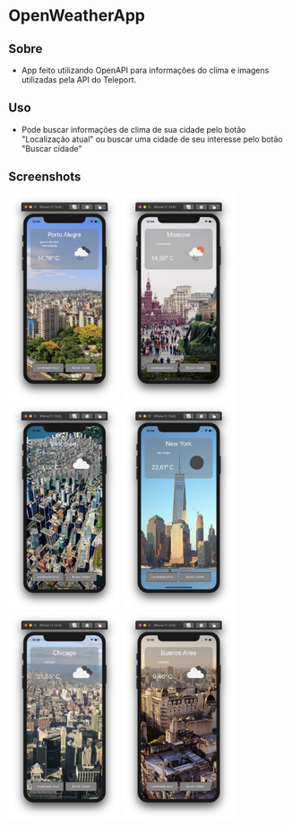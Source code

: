 # OpenWeatherApp

## Sobre

  * App feito utilizando OpenAPI para informações do clima e imagens utilizadas pela API do Teleport.

## Uso

  * Pode buscar informações de clima de sua cidade pelo botão "Localização atual" ou buscar uma cidade de seu interesse pelo botão "Buscar cidade"

## Screenshots

<img src="photos/1.png" width="200"> <img src="photos/2.png" width="200"> <img src="photos/3.png" width="200"> <img src="photos/4.png" width="200"> <img src="photos/5.png" width="200"> <img src="photos/6.png" width="200">

